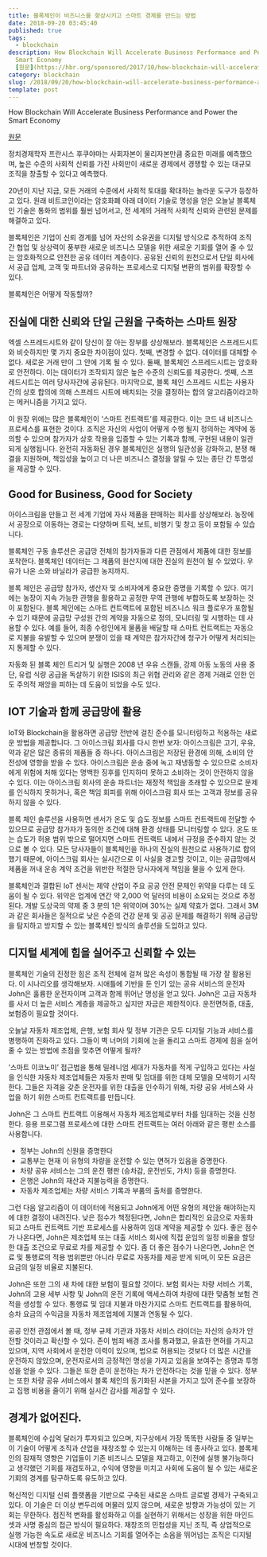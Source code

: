```yaml
---
title: 블록체인이 비즈니스를 향상시키고 스마트 경제를 만드는 방법
date: 2018-09-20 03:45:40
published: true
tags:
  - blockchain
description: How Blockchain Will Accelerate Business Performance and Power the
  Smart Economy
  [원문](https://hbr.org/sponsored/2017/10/how-blockchain-will-accelerate-business-performance-and-power-the-smart-economy?...
category: blockchain
slug: /2018/09/20/how-blockchain-will-accelerate-business-performance-and-power-the-smart-economy/
template: post
---
```


How Blockchain Will Accelerate Business Performance and Power the Smart Economy

[원문](https://hbr.org/sponsored/2017/10/how-blockchain-will-accelerate-business-performance-and-power-the-smart-economy?utm_source=WadeKWright)

정치경제학자 프란시스 후쿠야마는 사회자본이 물리자본만큼 중요한 미래를 예측했으며, 높은 수준의 사회적 신뢰를 가진 사회만이 새로운 경제에서 경쟁할 수 있는 대규모 조직을 창출할 수 있다고 예측했다.

20년이 지난 지금, 모든 거래의 수준에서 사회적 토대를 확대하는 놀라운 도구가 등장하고 있다. 원래 비트코인이라는 암호화폐 아래 데이터 기술로 명성을 얻은 오늘날 블록체인 기술은 통화의 범위를 훨씬 넘어서고, 전 세계의 거래적 사회적 신뢰와 관련된 문제를 해결하고 있다.

블록체인은 기업이 신뢰 경계를 넘어 자산의 소유권을 디지털 방식으로 추적하여 조직 간 협업 및 상상력이 풍부한 새로운 비즈니스 모델을 위한 새로운 기회를 열어 줄 수 있는 암호화적으로 안전한 공유 데이터 계층이다. 공유된 신뢰의 원천으로서 단일 회사에서 공급 업체, 고객 및 파트너와 공유하는 프로세스로 디지털 변환의 범위를 확장할 수 있다.

블록체인은 어떻게 작동할까?

## 진실에 대한 신뢰와 단일 근원을 구축하는 스마트 원장

엑셀 스프레드시트와 같이 당신이 잘 아는 장부를 상상해보라. 블록체인은 스프레드시트와 비슷하지만 몇 가지 중요한 차이점이 있다. 첫째, 변경할 수 없다. 데이터를 대체할 수 없다. 새로운 거래 만이 그 안에 기록 될 수 있다. 둘째, 블록체인 스프레드시트는 암호화로 안전하다. 이는 데이터가 조작되지 않은 높은 수준의 신뢰도를 제공한다. 셋째, 스프레드시트는 여러 당사자간에 공유된다. 마지막으로, 블록 체인 스프레드 시트는 사용자 간의 상호 합의에 의해 스프레드 시트에 배치되는 것을 결정하는 합의 알고리즘이라고하는 메커니즘을 가지고 있다.

이 원장 위에는 많은 블록체인이 ‘스마트 컨트랙트’를 제공한다. 이는 코드 내 비즈니스 프로세스를 표현한 것이다. 조직은 자신의 사업이 어떻게 수행 될지 정의하는 계약에 동의할 수 있으며 참가자가 상호 작용을 입증할 수 있는 기록과 함께, 구현된 내용이 일관되게 실행됩니다. 완전히 자동화된 경우 블록체인은 실행의 일관성을 강화하고, 분쟁 해결을 지원하며, 책임성을 높이고 더 나은 비즈니스 결정을 알릴 수 있는 종단 간 투명성을 제공할 수 있다.

## Good for Business, Good for Society

아이스크림을 만들고 전 세계 기업에 자사 제품을 판매하는 회사를 상상해보라. 농장에서 공장으로 이동하는 경로는 다양하며 트럭, 보트, 비행기 및 창고 등이 포함될 수 있습니다.

블록체인 구동 솔루션은 공급망 전체의 참가자들과 다른 관점에서 제품에 대한 정보를 포착한다. 블록체인 데이터는 그 제품의 원산지에 대한 진실의 원천이 될 수 있었다. 우유가 나온 소와 바닐라가 공급한 농지까지.

블록 체인은 공급망 참가자, 생산자 및 소비자에게 중요한 증명을 기록할 수 있다. 여기에는 농장이 지속 가능한 관행을 활용하고 공정한 무역 관행에 부합하도록 보장하는 것이 포함된다. 블록 체인에는 스마트 컨트랙트에 포함된 비즈니스 워크 플로우가 포함될 수 있기 때문에 공급망 구성원 간의 계약을 자동으로 정의, 모니터링 및 시행하는 데 사용할 수 있다. 예를 들어, 최종 수령인에게 물품을 배달할 때 스마트 컨트랙트는 자동으로 지불을 유발할 수 있으며 분쟁이 있을 때 계약은 참가자간에 청구가 어떻게 처리되는지 통제할 수 있다.

자동화 된 블록 체인 트리거 및 실행은 2008 년 우유 스캔들, 강제 아동 노동의 사용 중단, 유럽 식량 공급을 독살하기 위한 ISIS의 최근 위협 관리와 같은 경제 거래로 인한 인도 주의적 재앙을 피하는 데 도움이 되었을 수도 있다.

## IOT 기술과 함께 공급망에 활용

IoT와 Blockchain을 활용하면 공급망 전반에 걸친 준수를 모니터링하고 적용하는 새로운 방법을 제공합니다. 그 아이스크림 회사를 다시 한번 보자: 아이스크림은 고기, 우유, 약과 같은 많은 종류의 제품들 중 하나다. 아이스크림은 저장된 환경에 의해, 소비의 안전성에 영향을 받을 수 있다. 아이스크림은 운송 중에 녹고 재냉동할 수 있으므로 소비자에게 위험에 처해 있다는 명백한 징후를 인지하미 못하고 소비하는 것이 안전하지 않을 수 있다. 이는 아이스크림 회사의 운송 파트너는 재정적 책임을 초래할 수 있으므로 문제를 인식하지 못하거나, 혹은 책임 회피를 위해 아이스크림 회사 또는 고객과 정보를 공유하지 않을 수 있다.

블록 체인 솔루션을 사용하면 센서가 온도 및 습도 정보를 스마트 컨트랙트에 전달할 수 있으므로 공급망 참가자가 동의한 조건에 대해 환경 상태를 모니터링할 수 있다. 온도 또는 습도가 허용 범위 밖으로 떨어지면 스마트 컨트랙트 내에서 규정을 준수하지 않는 것으로 볼 수 있다. 모든 당사자들이 블록체인을 하나의 진실의 원천으로 사용하기로 합의했기 때문에, 아이스크림 회사는 실시간으로 이 사실을 경고할 것이고, 이는 공급망에서 제품을 꺼내 운송 계약 조건을 위반한 적절한 당사자에게 책임을 물을 수 있게 한다.

블록체인과 결합된 IoT 센서는 제약 산업이 주요 공공 안전 문제인 위약을 다루는 데 도움이 될 수 있다. 위약은 업계에 연간 약 2,000 억 달러의 비용이 소요되는 것으로 추정된다. 개발 도상국의 약제 중 3 분의 1은 위약이며 30%는 실제 약효가 없다. 그래서 3M과 같은 회사들은 질적으로 낮은 수준의 건강 문제 및 공공 문제를 해결하기 위해 공급망을 탐지하고 방지할 수 있는 블록체인 방식의 솔루션을 도입하고 있다.

## 디지털 세계에 힘을 실어주고 신뢰할 수 있는

블록체인 기술의 진정한 힘은 조직 전체에 걸쳐 많은 속성이 통합될 때 가장 잘 활용된다. 이 시나리오를 생각해보자. 시애틀에 기반을 둔 인기 있는 공유 서비스의 운전자 John은 훌륭한 운전자이며 고객과 함께 뛰어난 명성을 얻고 있다. John은 고급 자동차를 사서 더 높은 서비스 계층을 제공하고 싶지만 자금은 제한적이다. 운전면허증, 대출, 보험증이 필요할 것이다.

오늘날 자동차 제조업체, 은행, 보험 회사 및 정부 기관은 모두 디지털 기능과 서비스를 병행하여 진화하고 있다. 그들이 벽 너머의 기회에 눈을 돌리고 스마트 경제에 힘을 실어줄 수 있는 방법에 초점을 맞추면 어떻게 될까?

‘스마트 이코노미’ 접근법을 통해 밀레니엄 세대가 자동차를 적게 구입하고 있다는 사실을 인식한 자동차 제조업체들은 자동차 판매 및 임대를 위한 대체 모델을 모색하기 시작한다. 그들은 자격을 갖춘 운전자를 위한 대출을 인수하기 위해, 차량 공유 서비스와 사업을 하기 위한 스마트 컨트랙트를 만듭니다.

John은 그 스마트 컨트랙트 이용해서 자동차 제조업체로부터 차를 임대하는 것을 신청한다. 응용 프로그램 프로세스에 대한 스마트 컨트랙트는 여러 아래와 같은 평판 소스를 사용합니다.

- 정부는 John의 신원을 증명한다
- 교통부는 현재 이 유형의 차량을 운전할 수 있는 면허가 있음을 증명한다.
- 차량 공유 서비스는 그의 운전 평판 (승차감, 운전빈도, 가치) 등을 증명한다.
- 은행은 John의 재산과 지불능력을 증명한다.
- 자동차 제조업체는 차량 서비스 기록과 부품의 출처를 증명한다.

그런 다음 알고리즘이 이 데이터에 적용되고 John에게 어떤 유형의 제안을 해야하는지에 대한 결정이 내려진다. 낮은 점수가 책정된다면, John은 합리적인 요금으로 자동화되고 스마트 컨트랙트 기반 프로세스를 사용하여 임대 계약을 제공할 수 있다. 좋은 점수가 나온다면, John은 제조업체 또는 대출 서비스 회사에 직접 운임의 일정 비율을 할당한 대출 조건으로 무료로 차를 제공할 수 있다. 좀 더 좋은 점수가 나온다면, John은 연료 및 통행료의 적용 범위뿐만 아니라 무료로 자동차를 제공 받게 되며,이 모든 요금은 요금의 일정 비율로 지불된다.

John은 또한 그의 새 차에 대한 보험이 필요할 것이다. 보험 회사는 차량 서비스 기록, John의 고용 세부 사항 및 John의 운전 기록에 액세스하여 차량에 대한 맞춤형 보험 견적을 생성할 수 있다. 통행료 및 임대 지불과 마찬가지로 스마트 컨트랙트를 활용하여, 승차 요금의 수익금을 자동차 제조업체에 지불과 연동될 수 있다.

공공 안전 관점에서 볼 때, 정부 규제 기관과 자동차 서비스 라이더는 자신의 승차가 안전할 것이라고 확신할 수 있다. 존이 범죄 배경 조사를 통과했고, 유효한 면허를 가지고 있으며, 지역 사회에서 운전한 이력이 있으며, 법으로 허용되는 것보다 더 많은 시간을 운전하지 않았으며, 운전자로서의 긍정적인 명성을 가지고 있음을 보여주는 증명과 투명성을 얻을 수 있다. 그들은 또한 존이 운전하는 차가 안전하다는 것을 믿을 수 있다. 정부는 또한 차량 공유 서비스에서 블록 체인의 동기화된 사본을 가지고 있어 준수를 보장하고 집행 비용을 줄이기 위해 실시간 감사를 제공할 수 있다.

## 경계가 없어진다.

블록체인에 수십억 달러가 투자되고 있으며, 지구상에서 가장 똑똑한 사람들 중 일부는 이 기술이 어떻게 조직과 산업을 재창조할 수 있는지 이해하는 데 종사하고 있다. 블록체인의 잠재적 영향은 기업들이 기존 비즈니스 모델을 재고하고, 이전에 실행 불가능하다고 생각했던 기회를 재검토하고, 수익에 영향을 미치고 사회에 도움이 될 수 있는 새로운 기회의 경계를 탐구하도록 유도하고 있다.

혁신적인 디지털 신뢰 플랫폼을 기반으로 구축된 새로운 스마트 글로벌 경제가 구축되고 있다. 이 기술은 더 이상 변두리에 머물러 있지 않으며, 새로운 방향과 가능성이 있는 기회는 무한하다. 점진적 변화를 활성화하고 이를 실현하기 위해서는 성장을 위한 마인드셋과 사명 중심의 접근 방식이 필요하다. 재창조의 민첩성을 지닌 조직, 즉 상업적으로 실행 가능한 속도로 새로운 비즈니스 기회를 열어주는 소음을 뛰어넘는 조직은 디지털 시대에 번창할 것이다.

